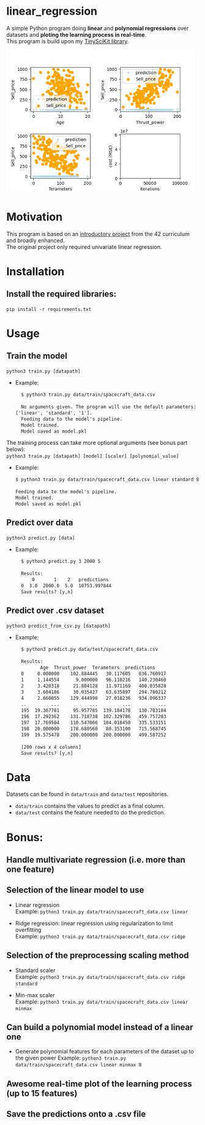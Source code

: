 # linear_regression
A simple Python program doing **linear** and **polynomial regressions** over datasets and **ploting the learning process in real-time**.  
This program is build upon my [TinySciKit library]().  

![img](assets/multivar_reg.gif)



# Motivation
This program is based on an [introductory project](https://cdn.intra.42.fr/pdf/pdf/455/ft_linear_regression.fr.pdf "Suject here!") from the 42 curriculum and broadly enhanced.  
The original project only required univariate linear regression.


# Installation
## Install the required libraries: 
`pip install -r requirements.txt`

# Usage
## Train the model
`python3 train.py [datapath]`
* Example:   
  ```
    $ python3 train.py data/train/spacecraft_data.csv

    No arguments given. The program will use the default parameters: ['linear', 'standard', '1'].
    Feeding data to the model's pipeline.
    Model trained.
    Model saved as model.pkl
  ```


The training process can take more optional arguments (see bonus part below):  
`python3 train.py [datapath] [model] [scaler] [polynomial_value]`
*   Example:
    ```
    $ python3 train.py data/train/spacecraft_data.csv linear standard 8
    
    Feeding data to the model's pipeline.
    Model trained.
    Model saved as model.pkl
    ```

## Predict over data 
`python3 predict.py [data]`
* Example:
  ``` 
    $ python3 predict.py 3 2000 5

    Results:
        0       1    2   predictions
    0  3.0  2000.0  5.0  10753.997844
    Save results? [y,n]
  ```

## Predict over .csv dataset 
`python3 predict_from_csv.py [datapath]`
* Example:
  ```
    $ python3 predict.py data/test/spacecraft_data.csv

    Results:
           Age  Thrust_power  Terameters  predictions
    0     0.000000    102.884445   30.117605   836.760917
    1     1.144554      9.000000   96.110216   140.230460
    2     3.420318     21.804128   11.971169   400.035828
    3     3.604186     30.035427   63.635897   294.780212
    4     2.660055    129.444990   27.010236   934.096337
    ..         ...           ...         ...          ...
    195  19.367781     95.957785  139.184178   130.783184
    196  17.292362    131.718738  102.329786   459.757283
    197  17.769504    110.547066  104.018450   335.533151
    198  20.000000    178.680560   80.353100   715.568745
    199  19.575478    200.000000  200.000000   499.587252

    [200 rows x 4 columns]
    Save results? [y,n]
  ```


# Data
Datasets can be found in `data/train` and `data/test` repositories.
*  `data/train` contains the values to predict as a final column.
*  `data/test` contains the feature needed to do the prediction.

# Bonus:
## Handle multivariate regression (i.e. more than one feature)

## Selection of the linear model to use
* Linear regression  
  Example: `python3 train.py data/train/spacecraft_data.csv linear`

* Ridge regression: linear regression using regularization to limit overfitting  
  Example: `python3 train.py data/train/spacecraft_data.csv ridge`

## Selection of the preprocessing scaling method 
* Standard scaler  
  Example: `python3 train.py data/train/spacecraft_data.csv ridge standard`
  
* Min-max scaler  
  Example: `python3 train.py data/train/spacecraft_data.csv linear minmax`

## Can build a polynomial model instead of a linear one
  * Generate polynomial features for each parameters of the dataset up to the given power
  Example: `python3 train.py data/train/spacecraft_data.csv linear minmax 8`

## Awesome real-time plot of the learning process (up to 15 features)

## Save the predictions onto a .csv file